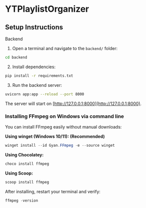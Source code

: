 # YTPlaylistOrganizer

## Setup Instructions
Backend
1. Open a terminal and navigate to the `backend/` folder:
```bash
cd backend
```

2. Install dependencies:
```bash
pip install -r requirements.txt
```

3. Run the backend server:
```bash
uvicorn app:app --reload --port 8000
```
The server will start on [http://127.0.0.1:8000](http://127.0.0.1:8000).

### Installing FFmpeg on Windows via command line
You can install FFmpeg easily without manual downloads:

**Using winget (Windows 10/11): (Recommended)**
```powershell
winget install --id Gyan.FFmpeg -e --source winget
```

**Using Chocolatey:**
```powershell
choco install ffmpeg
```

**Using Scoop:**
```powershell
scoop install ffmpeg
```

After installing, restart your terminal and verify:
```powershell
ffmpeg -version
```